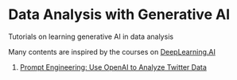 # Data Analysis with Generative AI
Tutorials on learning generative AI in data analysis 

Many contents are inspired by the courses on [DeepLearning.AI](https://www.deeplearning.ai/)

1. [Prompt Engineering: Use OpenAI to Analyze Twitter Data](https://github.com/xbwei/data-analysis-with-generative-ai/blob/main/Prompt-Engineering-Analyze-Twitter-Data.ipynb)
